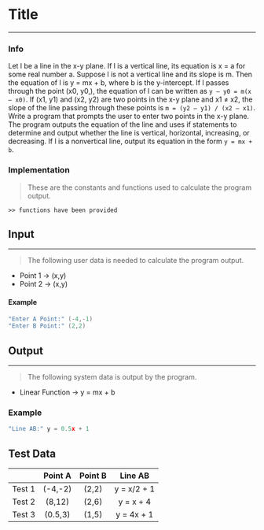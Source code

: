 # Title
***
### Info
Let l be a line in the x-y plane. If l is a vertical line, its equation is x = a
for some real number a. Suppose l is not a vertical line and its slope is m.
Then the equation of l is y = mx + b, where b is the y-intercept. If l passes
through the point (x0, y0,), the equation of l can be written as
`y – y0 = m(x – x0)`. If (x1, y1) and (x2, y2) are two points in the x-y plane
and x1 ≠ x2, the slope of the line passing through these points is
`m = (y2 – y1) / (x2 – x1)`. Write a program that prompts the user to enter two
points in the x-y plane. The program outputs the equation of the line and uses
if statements to determine and output whether the line is vertical, horizontal,
increasing, or decreasing. If l is a nonvertical line, output its equation in
the form `y = mx + b`.

### Implementation
> These are the constants and functions used to calculate the program output.

```
>> functions have been provided
```

## Input
***
> The following user data is needed to calculate the program output.

+ Point 1 -> (x,y)
+ Point 2 -> (x,y)

#### Example
```c++
"Enter A Point:" (-4,-1)
"Enter B Point:" (2,2)
```

## Output
***
> The following system data is output by the program.

+ Linear Function -> y = mx + b

### Example
```c++
"Line AB:" y = 0.5x + 1
```

## Test Data
|        | Point A | Point B |   Line AB    |
|:------:|:-------:|:-------:|:------------:|
| Test 1 | (-4,-2) |  (2,2)  | y = x/2 + 1  |
| Test 2 |  (8,12) |  (2,6)  |   y = x + 4  |
| Test 3 | (0.5,3) |  (1,5)  |  y = 4x + 1  |
